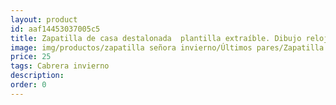 ```yaml
---
layout: product
id: aaf14453037005c5
title: Zapatilla de casa destalonada  plantilla extraíble. Dibujo reloj
image: img/productos/zapatilla señora invierno/Últimos pares/Zapatilla de casa destalonada  plantilla extraíble. Dibujo reloj=25=Cabrera invierno.webp
price: 25
tags: Cabrera invierno
description: 
order: 0
---
```


